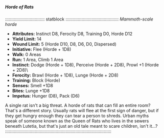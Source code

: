 ##### Horde of Rats

:::::::::::::::::::::::::::::::: statblock :::::::::::::::::::::::::::::::::::::::::::
*Mammoth-scale horde*

- **Attributes:** Instinct D8, Ferocity D8, Training D0, Horde D12
- **Yield Limit:** 14
- **Wound Limit:** 5 (Horde D10, D8, D6, D0, Dispersed)
- **Initiative:** Flee (Horde + 1D8)
- **Walk:** 0 Areas
- **Run:** 1 Area, Climb 1 Area
- **Instinct:** Dodge (Horde + 1D8), Perceive (Horde + 2D8), Prowl +1
(Horde + 2D8)\
- **Ferocity:** Brawl (Horde + 1D8), Lunge (Horde + 2D8)
- **Training:** Block (Horde)
- **Senses:** Smell +1D8
- **Bites:** Lunge +1D8
- **Impetus:** Hunger (D8), Pack (D6)

A single rat isn't a big threat. A horde of rats that can fill an entire
room? That's a different story. Usually rats will flee at the first sign
of danger, but if they get hungry enough they can tear a person to
shreds. Urban myths speak of someone known as the Queen of Rats who
lives in the sewers beneath Lutetia, but that's just an old tale meant
to scare children, isn't it...?
::::::::::::::::::::::::::::::::::::::::::::::::::::::::::::::::::::::::::::::::::::::

